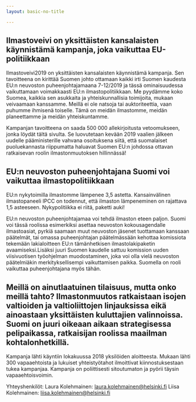 ```yaml
---
layout: basic-no-title

---
```


## Ilmastoveivi on yksittäisten kansalaisten käynnistämä kampanja, joka vaikuttaa EU-politiikkaan

Ilmastoveivi2019 on yksittäisten kansalaisten käynnistämä kampanja. Sen tavoitteena on kirittää Suomen johto ottamaan kaikki irti Suomen kaudesta EU:n neuvoston puheenjohtajamaana 7-12/2019 ja tässä ominaisuudessa vaikuttamaan voimakkaasti EU:n ilmastopolitiikkaan. Me pyydämme koko Suomea, kaikkia sen asukkaita ja yhteiskunnallisia toimijoita, mukaan veivaamaan kanssamme. Meillä ei ole natsoja tai auktoriteettia, vaan puhumme ihmisenä toiselle. Tämä on meidän ilmastomme, meidän planeettamme ja meidän yhteiskuntamme.

Kampanjan tavoitteena on saada 500 000 allekirjoitusta vetoomukseen, jonka löydät tältä sivulta. Se luovutetaan kevään 2019 vaalien jälkeen uudelle pääministerille vahvana osoituksena siitä, että suomalaiset puoluekannasta riippumatta haluavat Suomen EU:n johdossa ottavan ratkaisevan roolin ilmastonmuutoksen hillinnässä!

## EU:n neuvoston puheenjohtajana Suomi voi vaikuttaa ilmastopolitiikkaan 

EU:n nykytoimilla ilmastomme lämpenee 3,5 astetta. Kansainvälinen ilmastopaneeli IPCC on todennut, että ilmaston  lämpeneminen on rajattava 1,5 asteeseen. Nykypolitiikka ei riitä, paketti auki!

EU:n neuvoston puheenjohtajamaa voi tehdä ilmaston eteen paljon. Suomi voi tässä roolissa esimerkiksi asettaa neuvoston kokousagendalle ilmastoasiat, pyrkiä saamaan muut neuvoston jäsenet tuottamaan kanssaan päätelmät, tai omassa puheenjohtajan päätelmässään kehottaa komissiota tekemään lakialoitteen EU:n tämänhetkisen ilmastolakipaketin avaamiseksi.Lisäksi juuri Suomen kaudelle sattuu komission uuden viisivuotisen työohjelman muodostaminen, joka voi olla vielä neuvoston päätelmiäkin merkityksellisempi vaikuttamisen paikka. Suomella on rooli vaikuttaa puheenjohtajana myös tähän.

## Meillä on ainutlaatuinen tilaisuus, mutta onko meillä tahto? Ilmastonmuutos ratkaistaan isojen valtioiden ja valtioliittojen linjauksissa eikä ainoastaan yksittäisten kuluttajien valinnoissa. Suomi on juuri oikeaan aikaan strategisessa pelipaikassa, ratkaisijan roolissa maailman kohtalonhetkillä. 

Kampanja lähti käyntiin lokakuussa 2018 yksilöiden aloitteesta. Mukaan lähti 300 vapaaehtoista ja lukuiset yhteistyötahot ilmoittivat kiinnostuksestaan tukea kampanjaa. Kampanja on poliittisesti sitoutumaton ja pyörii täysin vapaaehtoisvoimin.

Yhteyshenkilöt:
Laura Kolehmainen: laura.kolehmainen@helsinki.fi
Liisa Kolehmainen: liisa.kolehmainen@helsinki.fi
